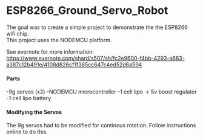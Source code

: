 # ESP8266_Ground_Servo_Robot

The goal was to create a simple project to demonstrate the the ESP8266 wifi chip.  
This project uses the NODEMCU platform.  

See evernote for more information: https://www.evernote.com/shard/s507/sh/fc2e9600-f4bb-4293-a683-a387c12b491e/4108d826cf1f365cc647c4ed52d6a594

#### **Parts**

-9g servos (x2)
-NODEMCU microcontroller
-1 cell lipo -> 5v boost regulator
-1 cell lipo battery

#### **Modifying the Servos**

The 9g servos had to be modified for continous rotation. Follow instructions online to do this.
